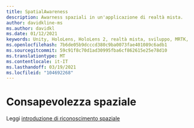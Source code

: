 ```yaml
---
title: SpatialAwareness
description: Awarness spaziali in un'applicazione di realtà mista.
author: davidkline-ms
ms.author: davidkl
ms.date: 01/12/2021
keywords: Unity, HoloLens, HoloLens 2, realtà mista, sviluppo, MRTK,
ms.openlocfilehash: 7b6de05b9dcccd380c9ba0073fae401089c6adb1
ms.sourcegitcommit: 59c91f8c70d1ad30995fba6cf862615e25e78d10
ms.translationtype: MT
ms.contentlocale: it-IT
ms.lasthandoff: 03/19/2021
ms.locfileid: "104692268"
---
```

# <a name="spatial-awareness"></a>Consapevolezza spaziale

Leggi [introduzione di riconoscimento spaziale](../features/SpatialAwareness/SpatialAwarenessGettingStarted.md)
